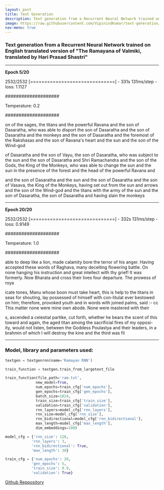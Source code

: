 ```yaml
---
layout: post
title: Text Generation
description: Text generation from a Recurrent Neural Network trained on English translated version of "The Ramayana of Valmiki, translated by Hari Prasad Shastri" 
image: https://raw.githubusercontent.com/VipinindKumar/text-generation/master/image/ramayan.jpg
nav-menu: true
---
```




### Text generation from a Recurrent Neural Network trained on English translated version of "The Ramayana of Valmiki, translated by Hari Prasad Shastri"


<hr/>


**Epoch 5/20**

2532/2532 [==============================] - 331s 131ms/step - loss: 1.1127

####################

Temperature: 0.2

####################

on of the 
sages, the titans and the powerful 
Ravana and the son of Dasaratha, who was able to disport the son of 
Dasaratha and the son of Dasaratha and the 
monkeys and the son of Dasaratha and 
the foremost of the Rakshasas and 
the son of Ravana's heart and the 
sun and the son of the Wind-god 

 of Dasaratha and 
the son of Vayu, the son of Dasaratha, 
who was subject to the sun and 
the son of Dasaratha and Shri Ramachandra and 
the son of the Gods, the King of the Monkeys, 
who was able to change the sun and 
the sun in the presence of the 
forest and the head of the powerful 
Ravana and

 and the son of Dasaratha and the 
sun and the son of Dasaratha and 
the son of Vasava, the King of the Monkeys, having set out from the sun and 
arrows and the son of the Wind-god 
and the titans with the army of the 
sun and the son of Dasaratha, the 
son of Dasaratha and having slain the 
monkeys


<hr/>




**Epoch 20/20**

2532/2532 [==============================] - 332s 131ms/step - loss: 0.9149

####################

Temperature: 1.0

####################

able to deep like a lion, made calamity bore the terror of his anger. Having accepted these words 
of Raghava, many deceiting flowering 
battle. On none hanging his instruction and great intellect with thy grief! It was formerly. Now 
Bharata and cross their lives four departure. The prowess of roya

icate tones, Manu whose boon 
must take heart, this is help to the titans in seas for shouting, lay possessed of 
himself with con-litulat ever 
bestowed on him; therefore, provoked youth and in 
words with joined palms, said :- 
cc This matter none were mine own abode. None were mastered with their

s, 
ascended a celestial partike, cut forth, whether he bears the scent 
of this toward and again, the aged titan among 
the sacrificial fires of my opposi- 
ity, would not listen, between the 
Goddess Poulastya and their leaders, in a 
brahmin of which I will destroy the kine 
and the third was fil


<hr/>


### Model, library and parameters used:

```python
textgen = textgenrnn(name='Ramayan RNN')

train_function = textgen.train_from_largetext_file

train_function(file_path='ram.txt',
              new_model=True,
              num_epochs=train_cfg['num_epochs'],
              gen_epochs=train_cfg['gen_epochs'],
              batch_size=1024,
              train_size=train_cfg['train_size'],
              validation=train_cfg['validation'],
              rnn_layers=model_cfg['rnn_layers'],
              rnn_size=model_cfg['rnn_size'],
              rnn_bidirectional=model_cfg['rnn_bidirectional'],
              max_length=model_cfg['max_length'],
              dim_embeddings=100)

```



```python
model_cfg = {'rnn_size': 128,
            'rnn_layers': 3,
            'rnn_bidirectional': True,
            'max_length': 30}

train_cfg = {'num_epochs': 20,
            'gen_epochs': 5,
            'train_size': 0.9,
            'validation': True}

```



[Github Reppository](https://github.com/VipinindKumar/text-generation)
